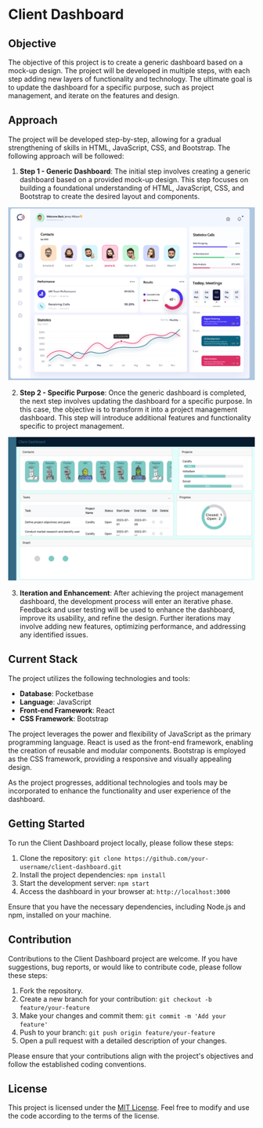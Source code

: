 # Client Dashboard

## Objective
The objective of this project is to create a generic dashboard based on a mock-up design. The project will be developed in multiple steps, with each step adding new layers of functionality and technology. The ultimate goal is to update the dashboard for a specific purpose, such as project management, and iterate on the features and design.

## Approach
The project will be developed step-by-step, allowing for a gradual strengthening of skills in HTML, JavaScript, CSS, and Bootstrap. The following approach will be followed:

1. **Step 1 - Generic Dashboard**: The initial step involves creating a generic dashboard based on a provided mock-up design. This step focuses on building a foundational understanding of HTML, JavaScript, CSS, and Bootstrap to create the desired layout and components.

![Mock-Up Leveraged](dashboard_mock.png)

2. **Step 2 - Specific Purpose**: Once the generic dashboard is completed, the next step involves updating the dashboard for a specific purpose. In this case, the objective is to transform it into a project management dashboard. This step will introduce additional features and functionality specific to project management.

![ProjectManagementDashboard](Dashboard_2023-07-17.png)

3. **Iteration and Enhancement**: After achieving the project management dashboard, the development process will enter an iterative phase. Feedback and user testing will be used to enhance the dashboard, improve its usability, and refine the design. Further iterations may involve adding new features, optimizing performance, and addressing any identified issues.

## Current Stack
The project utilizes the following technologies and tools:

- **Database**: Pocketbase
- **Language**: JavaScript
- **Front-end Framework**: React
- **CSS Framework**: Bootstrap

The project leverages the power and flexibility of JavaScript as the primary programming language. React is used as the front-end framework, enabling the creation of reusable and modular components. Bootstrap is employed as the CSS framework, providing a responsive and visually appealing design.

As the project progresses, additional technologies and tools may be incorporated to enhance the functionality and user experience of the dashboard.

## Getting Started
To run the Client Dashboard project locally, please follow these steps:

1. Clone the repository: `git clone https://github.com/your-username/client-dashboard.git`
2. Install the project dependencies: `npm install`
3. Start the development server: `npm start`
4. Access the dashboard in your browser at: `http://localhost:3000`

Ensure that you have the necessary dependencies, including Node.js and npm, installed on your machine.

## Contribution
Contributions to the Client Dashboard project are welcome. If you have suggestions, bug reports, or would like to contribute code, please follow these steps:

1. Fork the repository.
2. Create a new branch for your contribution: `git checkout -b feature/your-feature`
3. Make your changes and commit them: `git commit -m 'Add your feature'`
4. Push to your branch: `git push origin feature/your-feature`
5. Open a pull request with a detailed description of your changes.

Please ensure that your contributions align with the project's objectives and follow the established coding conventions.

## License
This project is licensed under the [MIT License](LICENSE). Feel free to modify and use the code according to the terms of the license.